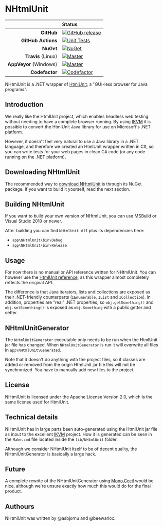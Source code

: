 # NHtmlUnit

|                        | **Status**                |
| ---------------------: | :------------------------ |
|             **GitHub** | [![GitHub release][1]][2] |
|     **GitHub Actions** | [![Unit Tests][11]][12]   |
|              **NuGet** | [![NuGet][3]][4]          |
|     **Travis** (Linux) | [![Master][5]][6]         |
| **AppVeyor** (Windows) | [![Master][7]][8]         |
|         **Codefactor** | [![Codefactor][9]][10]    |


NHtmlUnit is a .NET wrapper of [HtmlUnit][htmlunit]; a "GUI-less browser for
Java programs".

## Introduction

We really like the HtmlUnit project, which enables headless web testing without
needing to have a complete browser running. By using [IKVM][ikvm] it is possible
to convert the HtmlUnit Java library for use on Microsoft's .NET platform.

However, it doesn't feel very natural to use a Java library in a .NET language,
and therefore we created an HtmlUnit wrapper written in C#, so you can write
tests for your web pages in clean C# code (or any code running on the .NET
platform).

## Downloading NHtmlUnit

The recommended way to [download NHtmlUnit][nuget] is through its NuGet package.
If you want to build it yourself, read the next section.

## Building NHtmlUnit

If you want to build your own version of NHtmlUnit, you can use MSBuild or
Visual Studio 2010 or newer.

After building you can find `NHtmlUnit.dll` plus its dependencies here:

* `app\NHtmlUnit\bin\Debug`
* `app\NHtmlUnit\bin\Release`

## Usage

For now there is no manual or API reference written for NHtmlUnit. You can
however use the [HtmlUnit reference][reference], as this wrapper almost
completely reflects the original API.

The difference is that Java iterators, lists and collections are exposed as
their .NET-friendly counterparts (`IEnumerable`, `IList` and `ICollection`). In
addition, properties are "real" .NET properties, so `obj.getSomething()` and
`obj.setSomething()` is exposed as `obj.Something` with a public getter and
setter.

## NHtmlUnitGenerator

The `NHtmlUnitGenerator` executable only needs to be run when the HtmlUnit jar
file has changed. When `NHtmlUnitGenerator` is run it will overwrite all files
in `app\NHtmlUnit\Generated`.

Note that it doesn't do anything with the project files, so if classes are added or
removed from the origin HtmlUnit jar file this will not be synchronized. You have to
manually add new files to the project.

## License

NHtmlUnit is licensed under the Apache License Version 2.0, which is the same
license used for HtmlUnit.

## Technical details

NHtmlUnit has in large parts been auto-generated using the HtmlUnit jar file as
input to the excellent [IKVM][ikvm] project. How it is generated can be seen in
the `Make.cmd` file located inside the `lib/NHtmlUnit` folder.

Although we consider NHtmlUnit itself to be of decent quality, the
NHtmlUnitGenerator is basically a large hack.

## Future

A complete rewrite of the NHtmlUnitGenerator using [Mono.Cecil][cecil] would be
nice, although we're unsure exactly how much this would do for the final
product.

## Authours

NHtmlUnit was written by @asbjornu and @beewarloc.

<!-- Footnote links: -->

[1]: https://img.shields.io/github/release/HtmlUnit/NHtmlUnit.svg
[2]: https://github.com/HtmlUnit/NHtmlUnit/releases/latest
[3]: https://img.shields.io/nuget/v/NHtmlUnit.svg
[4]: https://www.nuget.org/packages/NHtmlUnit
[5]: https://travis-ci.org/HtmlUnit/NHtmlUnit.svg?branch=master
[6]: https://travis-ci.org/HtmlUnit/NHtmlUnit
[7]: https://img.shields.io/appveyor/ci/HtmlUnit/NHtmlUnit/master.svg
[8]: https://ci.appveyor.com/project/HtmlUnit/NHtmlUnit/branch/master
[9]: https://www.codefactor.io/repository/github/htmlunit/nhtmlunit/badge/master
[10]: https://www.codefactor.io/repository/github/htmlunit/nhtmlunit/overview/master
[11]: https://github.com/HtmlUnit/NHtmlUnit/actions/workflows/unittests.yml/badge.svg
[12]: https://github.com/HtmlUnit/NHtmlUnit/actions/workflows/unittests.yml
[htmlunit]: http://htmlunit.sourceforge.net/
[ikvm]: http://www.ikvm.net/
[nuget]: https://nuget.org/packages/NHtmlUnit
[reference]: http://htmlunit.sourceforge.net/gettingStarted.html
[cecil]: http://www.mono-project.com/Cecil
